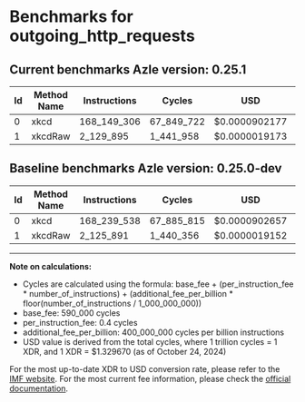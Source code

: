 # Benchmarks for outgoing_http_requests

## Current benchmarks Azle version: 0.25.1

| Id  | Method Name | Instructions | Cycles     | USD           | USD/Million Calls | Change                             |
| --- | ----------- | ------------ | ---------- | ------------- | ----------------- | ---------------------------------- |
| 0   | xkcd        | 168_149_306  | 67_849_722 | $0.0000902177 | $90.21            | <font color="green">-90_232</font> |
| 1   | xkcdRaw     | 2_129_895    | 1_441_958  | $0.0000019173 | $1.91             | <font color="red">+4_004</font>    |

## Baseline benchmarks Azle version: 0.25.0-dev

| Id  | Method Name | Instructions | Cycles     | USD           | USD/Million Calls |
| --- | ----------- | ------------ | ---------- | ------------- | ----------------- |
| 0   | xkcd        | 168_239_538  | 67_885_815 | $0.0000902657 | $90.26            |
| 1   | xkcdRaw     | 2_125_891    | 1_440_356  | $0.0000019152 | $1.91             |

---

**Note on calculations:**

- Cycles are calculated using the formula: base_fee + (per_instruction_fee \* number_of_instructions) + (additional_fee_per_billion \* floor(number_of_instructions / 1_000_000_000))
- base_fee: 590_000 cycles
- per_instruction_fee: 0.4 cycles
- additional_fee_per_billion: 400_000_000 cycles per billion instructions
- USD value is derived from the total cycles, where 1 trillion cycles = 1 XDR, and 1 XDR = $1.329670 (as of October 24, 2024)

For the most up-to-date XDR to USD conversion rate, please refer to the [IMF website](https://www.imf.org/external/np/fin/data/rms_sdrv.aspx).
For the most current fee information, please check the [official documentation](https://internetcomputer.org/docs/current/developer-docs/gas-cost#execution).
